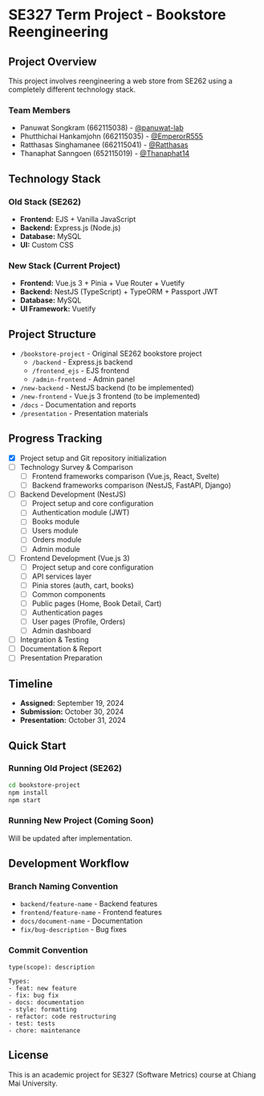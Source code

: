 # SE327 Term Project - Bookstore Reengineering

## Project Overview
This project involves reengineering a web store from SE262 using a completely different technology stack.

### Team Members
- Panuwat Songkram (662115038) - [@panuwat-lab](https://github.com/panuwat-lab)
- Phutthichai Hankamjohn (662115035) - [@EmperorR555](https://github.com/EmperorR555)
- Ratthasas Singhamanee (662115041) - [@Ratthasas](https://github.com/Ratthasas)
- Thanaphat Sanngoen (652115019) - [@Thanaphat14](https://github.com/Thanaphat14)

## Technology Stack

### Old Stack (SE262)
- **Frontend:** EJS + Vanilla JavaScript
- **Backend:** Express.js (Node.js)
- **Database:** MySQL
- **UI:** Custom CSS

### New Stack (Current Project)
- **Frontend:** Vue.js 3 + Pinia + Vue Router + Vuetify
- **Backend:** NestJS (TypeScript) + TypeORM + Passport JWT
- **Database:** MySQL
- **UI Framework:** Vuetify

## Project Structure
- `/bookstore-project` - Original SE262 bookstore project
  - `/backend` - Express.js backend
  - `/frontend_ejs` - EJS frontend
  - `/admin-frontend` - Admin panel
- `/new-backend` - NestJS backend (to be implemented)
- `/new-frontend` - Vue.js 3 frontend (to be implemented)
- `/docs` - Documentation and reports
- `/presentation` - Presentation materials

## Progress Tracking
- [x] Project setup and Git repository initialization
- [ ] Technology Survey & Comparison
  - [ ] Frontend frameworks comparison (Vue.js, React, Svelte)
  - [ ] Backend frameworks comparison (NestJS, FastAPI, Django)
- [ ] Backend Development (NestJS)
  - [ ] Project setup and core configuration
  - [ ] Authentication module (JWT)
  - [ ] Books module
  - [ ] Users module
  - [ ] Orders module
  - [ ] Admin module
- [ ] Frontend Development (Vue.js 3)
  - [ ] Project setup and core configuration
  - [ ] API services layer
  - [ ] Pinia stores (auth, cart, books)
  - [ ] Common components
  - [ ] Public pages (Home, Book Detail, Cart)
  - [ ] Authentication pages
  - [ ] User pages (Profile, Orders)
  - [ ] Admin dashboard
- [ ] Integration & Testing
- [ ] Documentation & Report
- [ ] Presentation Preparation

## Timeline
- **Assigned:** September 19, 2024
- **Submission:** October 30, 2024
- **Presentation:** October 31, 2024

## Quick Start

### Running Old Project (SE262)
```bash
cd bookstore-project
npm install
npm start
```

### Running New Project (Coming Soon)
Will be updated after implementation.

## Development Workflow

### Branch Naming Convention
- `backend/feature-name` - Backend features
- `frontend/feature-name` - Frontend features
- `docs/document-name` - Documentation
- `fix/bug-description` - Bug fixes

### Commit Convention
```
type(scope): description

Types:
- feat: new feature
- fix: bug fix
- docs: documentation
- style: formatting
- refactor: code restructuring
- test: tests
- chore: maintenance
```

## License
This is an academic project for SE327 (Software Metrics) course at Chiang Mai University.
